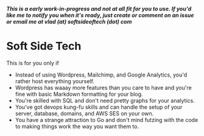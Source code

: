 _**This is a early work-in-progress and not at all fit for you to use. If you'd like me to notify you when it's ready, just create or comment on an issue or email me at vlad (at) softsideoftech (dot) com**_

# Soft Side Tech

This is for you only if
- Instead of using Wordpress, Mailchimp, and Google Analytics, you'd rather host everything yourself.
- Wordpress has waaay more features than you care to have and you're fine with basic Markdown formatting for your blog.
- You're skilled with SQL and don't need pretty graphs for your analytics.
- You've got devops kung-fu skills and can handle the setup of your server, database, domains, and AWS SES on your own.
- You have a strange attraction to Go and don't mind futzing with the code to making things work the way you want them to.


